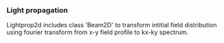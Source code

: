 ### Light propagation
Lightprop2d includes class 'Beam2D' to transform intitial field distribution
using fourier transform from x-y field profile to kx-ky spectrum.
